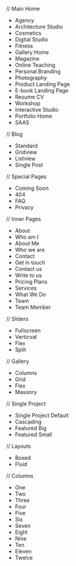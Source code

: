 // Main Home

- Agency
- Architecture Studio
- Cosmetics
- Digital Studio
- Fitness
- Gallery Home
- Magazine
- Online Teaching
- Personal Branding
- Photography
- Product Landing Page
- E-book Landing Page
- Resume CV
- Workshop
- Interactive Studio
- Portfolio Home
- SAAS

// Blog

- Standard
- Gridview
- Listview
- Single Post

// Special Pages

- Coming Soon
- 404
- FAQ
- Privacy

// Inner Pages

- About
- Who am I
- About Me
- Who we are
- Contact
- Get in touch
- Contact us
- Write to us
- Pricing Plans
- Services
- What We Do
- Team
- Team Member

// Sliders

- Fullscreen
- Verticval
- Flex
- Split

// Gallery

- Columns
- Grid
- Flex
- Masonry

// Single Project

- Single Project Default
- Cascading
- Featured Big
- Featured Small

// Layouts

- Boxed
- Fluid

// Columns

- One
- Two
- Three
- Four
- Five
- Six
- Seven
- Eight
- Nine
- Ten
- Eleven
- Twelve
